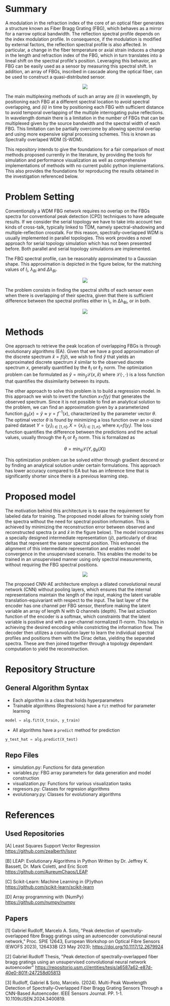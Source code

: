 # Summary


A modulation in the refraction index of the core of an optical fiber generates a structure known as Fiber Bragg Grating (FBG), which behaves as a mirror for a narrow optical bandwidth. The reflection spectral profile depends on the index modulation profile. In consequence, if the modulation is modified by external factors, the reflection spectral profile is also affected. In particular, a change in the fiber temperature or axial strain induces a change in the length and refraction index of the FBG, which in turn translates into a lineal shift on the spectral profile's position. Leveraging this behavior, an FBG can be easily used as a sensor by measuring this spectral shift. In addition, an array of FBGs, inscribed in cascade along the optical fiber, can be used to construct a quasi-distributed sensor.

<p align="center">
  <img src="imgs/reflected.gif" />
</p>

The main multiplexing methods of such an array are *(i)* in wavelength, by positioning each FBG at a different spectral location to avoid spectral overlapping, and *(ii)* in time by positioning each FBG with sufficient distance to avoid temporal overlapping of the multiple interrogating pulse reflections. In wavelength domain there is a limitation in the number of FBGs that can be multiplexed given by the source bandwidth and the spectral width of each FBG. This limitation can be partially overcome by allowing spectral overlap and using more expensive signal processing schemes. This is known as Spectrally overlaped WDM (S-WDM).

This repository intends to give the foundations for a fair comparison of most methods proposed currently in the literature, by providing the tools for simulation and performance visualization as well as comprehensive implementations of methods with no current public python implementations. This also provides the foundations for reproducing the results obtained in the investigation referenced below.

# Problem Setting

Conventionally a WDM FBG network requires no overlap on the FBGs spectra for conventional peak detection (CPD) techniques to have adequate results. If we consider the serial topology we have to take into account two kinds of cross-talk, typically linked to TDM, namely spectral-shadowing and multiple-reflection crosstalk. For this reason, spectrally-overlapped WDM is usually implemented in parallel topologies. This work provides a novel approach for serial topology simulation which has not been presented before. Both parallel and serial topology simulations are implemented.

The FBG spectral profile, can be reasonably approximated to a Gaussian shape. This approximation is depicted in the figure below, for the matching values of *I<sub>i</sub>*, *λ<sub>Bi</sub>* and *Δλ<sub>Bi</sub>*.

<p align="center">
  <img src="imgs/FBG_spectra.png" />
</p>

The problem consists in finding the spectral shifts of each sensor even when there is overlapping of their spectra, given that there is sufficient difference between the spectral profiles either in I<sub>i</sub>, in Δλ<sub>Bi</sub>, or in both.

<p align="center">
  <img src="imgs/poster_sweep.png" />
</p>

# Methods

One approach to retrieve the peak location of overlapping FBGs is through evolutionary algorithms (EA). Given that we have a good approximation of the discrete spectrum $\hat{x} = f(\hat{y})$, we wish to find $\hat{y}$ that yields an approximated discrete spectrum $\hat{x}$ similar to the observed discrete spectrum *x*, generally quantified by the $\ell_1$ or $\ell_2$ norm. The optimization problem can be formulated as
$\hat{y} = \min_{\hat{y}} \mathcal{L}(x, \hat{x})$
where $\mathcal{L}(\cdot, \cdot)$ is a loss function that quantifies the dissimilarity between its inputs.

The other approach to solve this problem is to build a regression model. In this approach we wish to invert the function *x=f(y)* that generates the observed spectrum. Since it is not possible to find an analytical solution to the problem, we can find an approximation given by a parameterized function $g_\theta(x)=\hat{y}\approx y = f^{-1}(x)$, characterized by the parameter vector $\theta$. The optimal vector $\theta$ is found by minimizing a loss function over an *n*-sized paired dataset $Y=\{y_i\}_{i\in[1,n]}, X=\{x_i\}_{i\in[1,n]}$,  where *x<sub>i</sub>=f(y<sub>i</sub>)*. The loss function quantifies the difference between the predictions and the actual values, usually through the $\ell_1$ or $\ell_2$ norm. This is formalized as

$$\theta = \min_{\theta} \mathcal{L}(Y, g_\theta(X))$$

This optimization problem can be solved either through gradient descend or by finding an analytical solution under certain formulations. This approach has lower accuracy compared to EA but has an inference time that is significantly shorter since there is a previous learning step.

# Proposed model

The motivation behind this architecture is to ease the requirement for labeled data for training. The proposed model allows for training solely from the spectra without the need for spectral position information. This is achieved by minimizing the reconstruction error between observed and reconstructed spectra ($x$ and $\hat{x}$ in the figure below). The model incorporates a specially designed intermediate representation ($\tilde{y}$), particularly of dirac deltas that represent the sensor spectral position. This enhances the alignment of this intermediate representation and enables model convergence in the unsupervised scenario. This enables the model to be trained in an unsupervised manner using only spectral measurements, without requiring the FBG spectral positions.

<p align="center">
  <img src="imgs/AE.png" />
</p>

The proposed CNN-AE architecture employs a dilated convolutional neural network (CNN) without pooling layers, which ensures that the internal representations maintain the length of the input, making the latent variable translation-equivariant with respect to the input. The last layer of the encoder has one channel per FBG sensor, therefore making the latent variable an array of length N with Q channels (depth). The last activation function of the encoder is a softmax, which constraints that the latent variable is positive and with a per-channel normalized l1-norm. This helps in achieving the desired encoding while constricting the information flow. The decoder then utilizes a convolution layer to learn the individual spectral profiles and positions them with the Dirac deltas, yielding the separated spectra. These are then joined together through a topology dependant computation to yield the reconstruction.

# Repository Structure
## General Algorithm Syntax
* Each algorithm is a class that holds hyperparameters
* Trainable algorithms (Regressions) have a `fit` method for parameter learning

```python
model = alg.fit(X_train, y_train)
```

* All algorithms have a `predict` method for prediction
```python
y_test_hat = alg.predict(X_test)
```
## Repo Files
* simulation.py: Functions for data generation
* variables.py: FBG array parameters for data generation and model construction
* visualization.py: Functions for various visualization tasks
* regresors.py: Classes for regresion algorithms
* evolutionary.py: Classes for evolutionary algorithms

# References

## Used Repositories

[A] Least Squares Support Vector Regression\
https://github.com/zealberth/lssvr

[B] LEAP: Evolutionary Algorithms in Python
    Written by Dr. Jeffrey K. Bassett, Dr. Mark Coletti, and Eric Scott\
    https://github.com/AureumChaos/LEAP

[C] Scikit-Learn: Machine Learning in {P}ython\
https://github.com/scikit-learn/scikit-learn

[D] Array programming with {NumPy}\
https://github.com/numpy/numpy

## Papers 

[1]
Gabriel Rudloff, Marcelo A. Soto, "Peak detection of spectrally-overlapped fibre Bragg gratings using an autoencoder convolutional neural network," Proc. SPIE 12643, European Workshop on Optical Fibre Sensors (EWOFS 2023), 126433B (23 May 2023); https://doi.org/10.1117/12.2679924

[2]
Gabriel Rudloff Thesis,
"Peak detection of spectrally-overlapped fiber bragg gratings using an unsupervised convolutional neural network autoencoder"
https://repositorio.usm.cl/entities/tesis/a6587a62-e87d-40e0-801f-247258d05813

[3]
Rudloff, Gabriel & Soto, Marcelo. (2024). Multi-Peak Wavelength Detection of Spectrally-Overlapped Fiber Bragg Grating Sensors Through a CNN-Based Autoencoder. IEEE Sensors Journal. PP. 1-1. 10.1109/JSEN.2024.3400819. 
